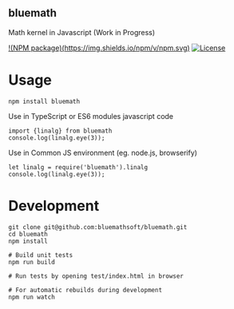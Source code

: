
## bluemath

Math kernel in Javascript (Work in Progress)

[!(NPM package)(https://img.shields.io/npm/v/npm.svg)](https://www.npmjs.com/package/bluemath)
[![License](https://img.shields.io/badge/license-AGPL3-blue.svg)](LICENSE.txt)

Usage
===

    npm install bluemath

Use in TypeScript or ES6 modules javascript code

    import {linalg} from bluemath
    console.log(linalg.eye(3));

Use in Common JS environment (eg. node.js, browserify)

    let linalg = require('bluemath').linalg
    console.log(linalg.eye(3));

Development
===

    git clone git@github.com:bluemathsoft/bluemath.git
    cd bluemath
    npm install

    # Build unit tests
    npm run build

    # Run tests by opening test/index.html in browser

    # For automatic rebuilds during development
    npm run watch
